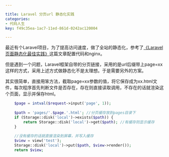 ```yaml
---

title: Laravel 分页url 静态化实践
categories:
- 代码人生
key: f49c35ea-1ac7-11ed-861d-0242ac120004

---
```


最近有个Laravel项目，为了提高访问速度，做了全站的静态化，参考了[《Laravel页面静态化最佳实践》](https://learnku.com/articles/51744)这篇文章配置代码和nginx。

但是遇到一个问题，Laravel框架自带的分页链接，采用的是url后缀带上page=xx这样的方式，采用上述方式做静态化不是太理想。于是需要另外的方案。

其实很简单，直接用笨方法，截取page=xx参数的值，将它保存成为xx.html文件，每次程序首先判断文件是否存在，存在则直接读取调用，不存在的话就渲染这个页面，显示并保存html。

```php
    $page = intval($request->input('page', 1));
        
    $path = 'pages/'.$page.'.html'; //分页缓存放到pages目录下
    if (Storage::disk('local')->exists($path)) {
        return Storage::disk('local')->get($path); //有缓存则显示缓存
    }
    
    //没有缓存的话就直接渲染到屏幕，并写入缓存
    $view = view('test');
    Storage::disk('local')->put($path, $view->render());
    return $view;
```


